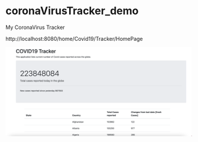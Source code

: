 # coronaVirusTracker_demo
My CoronaVirus Tracker


http://localhost:8080/home/Covid19/Tracker/HomePage



<img src="src/main/resources/static/Screen Shot 2021-09-12 at 1.06.50.png" alt="Web application">
